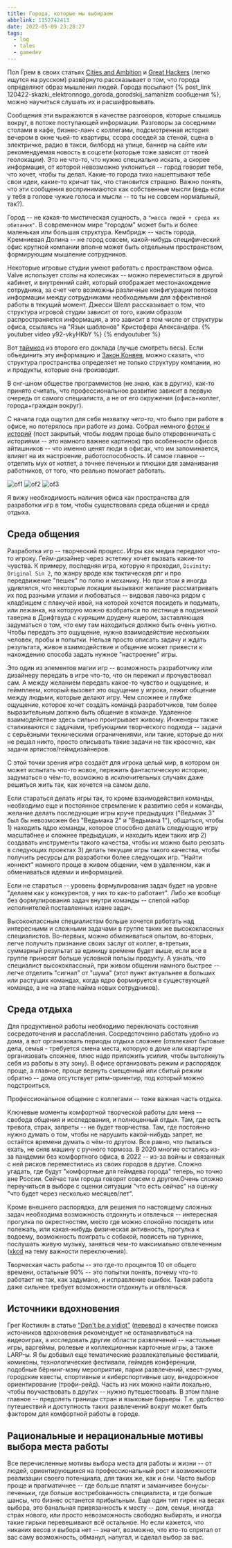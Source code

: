 ```yaml
---
title: Города, которые мы выбираем
abbrlink: 1152742413
date: 2022-05-09 23:28:27
tags:
  - log
  - tales
  - gamedev
---
```


Пол Грем в своих статьях [Cities and Ambition](http://paulgraham.com/cities.html) и [Great Hackers](http://www.paulgraham.com/gh.html) (легко ищутся на русском) развёрнуто рассказывает о том, что города определяют образ мышления людей. Города посылают {% post_link 120422-skazki_elektronnogo_goroda_gorodskij_samanizm сообщения %}, можно научиться слушать их и расшифровывать.

Сообщения эти выражаются в качестве разговоров, которые слышишь вокруг, в потоке поступающей информации. Разговоры за соседними столами в кафе, бизнес-ланч с коллегами, подсмотренная история вечером в окне чьей-то квартиры, ссора соседей за стеной, сцена в электричке, радио в такси, билборд на улице, баннер на сайте или рекомендуемая новость в соцсети (которые тоже зависят от твоей геолокации). Это не что-то, что нужно специально искать, а скорее информация, от которой невозможно уклониться -- город говорит тебе, что хочет, чтобы ты делал. Какие-то города тихо нашептывают тебе свои идеи, какие-то кричат так, что становится страшно. Важно понять, что эти сообщения воспринимаются как собственные мысли (ведь если у тебя в голове чужие голоса и мысли -- то ты не совсем нормальный, так?).

Город -- не какая-то мистическая сущность, а `"масса людей + среда их обитания"`. В современном мире "городом" может быть и более маленькая или большая структура. Кембридж -- часть города, Кремниевая Долина -- не город совсем, какой-нибудь специфический офис крупной компании вполне может быть отдельным пространством, формирующим мышление сотрудников.

Некоторые игровые студии умеют работать с пространством офиса. Valve использует столы на колесиках -- можно переместиться в другой кабинет, и внутренний сайт, который отображает местонахождение сотрудника, за счет чего возможны различные конфигурации потоков информации между сотрудниками необходимыми для эффективной работы в текущий момент. Джесси Шелл рассказывает о том, что структура игровой студии зависит от того, каким образом распространяется информация, а это зависит в том числе от структуры офиса, ссылаясь на "Язык шаблонов" Кристофера Александера.
{% youtuber video y92-vkyHKbY %}
{% endyoutuber %}

Вот [таймкод](https://youtu.be/-zRaFJHK0S4?t=1355) из второго его доклада (лучше смотреть весь). Если объединить эту информацию и [Закон Конвея](https://ru.wikipedia.org/wiki/%D0%97%D0%B0%D0%BA%D0%BE%D0%BD_%D0%9A%D0%BE%D0%BD%D0%B2%D0%B5%D1%8F), можно сказать, что структура пространства определяет не только структуру компании, но и продукты, которые она производит.

В снг-шном обществе программистов (не знаю, как в других), как-то принято считать, что профессиональное развитие зависит в первую очередь от самого специалиста, а не от его окружения (офиса+коллег, города+граждан вокруг).

С начала года ощутил для себя нехватку *чего-то*, что было при работе в офисе, но потерялось при работе из дома. Собрал немного [фоток и историй](https://vas3k.club/post/11435/) (пост закрытый, чтобы людям проще было откровенничать с историями -- это намного важнее картинок) про особенности офисов айтишников -- что именно ценят люди в офисах, что им запоминается, влияет на их настроение, работоспособность. И самое главное -- отделить мух от котлет, а точнее печеньки и плюшки для заманивания работников, от того, что реально помогает работать.
 
![of1](220509-cities/of1_small.png)
![of2](220509-cities/of2_small.png)
![of3](220509-cities/of3_small.png)

Я вижу необходимость наличия офиса как пространства для разработки игр в том, чтобы существовала среда общения и среда отдыха.

## Среда общения

Разработка игр -- творческий процесс. Игры как медиа передают что-то игроку. Гейм-дизайнер через эстетику хочет вызвать какие-то чувства. К примеру, последняя игра, которую я проходил, `Divinity: Original Sin 2`,  по жанру вроде как тактическая рпг и про передвижение "пешек" по полю и механику. Но при этом я иногда удивлялся, что некоторые локации вызывают желание рассматривать их под разными углами и любоваться -- видовая лавочка рядом с кладбищем с плакучей ивой, на которой хочется посидеть и подумать, или лежанка, на которую можно взобраться по лестнице в подземной таверна в Дрифтвуда с курящим друдену ящером, заставляющая задуматься о том, что ему там находиться должно быть очень уютно. Чтобы передать это ощущение, нужно взаимодействие нескольких человек, пробы и попытки. Нельзя просто описать задачу и ждать результата, живое взаимодействие и общение может привести к нахождению способа задать нужное "настроение" игры.

Это один из элементов магии игр -- возможность разработчику или дизайнеру передать в игре что-то, что он пережил и прочувствовал сам. А между желанием передать какое-то чувство и ощущение, и геймплеем, который вызовет это ощущение у игрока, лежит общение между людьми, которые делают игру. Чем сложнее и глубже ощущение, которое хочет создать команда разработчиков, тем более выразительным должно быть общение в команде. Удаленное взаимодействие здесь сильно проигрывает живому. Инженеры также сталкиваются с задачами, требующими творческого подхода -- задачи с серьёзными техническими ограничениями, или такие, которые до них не решал никто, просто описывать такие задачи не так красочно, как задачи артистов/геймдизайнеров.

С этой точки зрения игра создаёт для игрока целый мир, в котором он может испытать что-то новое, пережить фантастическую историю, задуматься о чём-то, возможно в исключительных случаях даже решиться жить так, как хочется на самом деле.

Если стараться делать игры так, то кроме взаимодействия команды, необходимо еще и постоянное стремление к развитию себя и команды, желание делать последующие игры круче предыдущих ("Ведьмак 3" был бы невозможен без "Ведьмака 2" и "Ведьмака 1"), общаться, чтобы 1) находить ядро команды, которое способно делать следующую игру масштабнее и сложнее предыдущих, и находить идеи таких игр 2) создавать инструменты такого качества, чтобы их можно было реюзать в следующих проектах 3) делать текущие игры такого качества, чтобы получить ресурсы для разработки более следующих игр. "Найти коннект" намного проще в живом общении, чем в удаленном, как и обмениваться идеями и информацией.

Если не стараться -- уровень формулирования задач будет на уровне "делаем как у конкурентов, у них то как-то работает". Либо же вообще без формулирования задач внутри команды -- слепой набор исполнителей поставленных извне задач.

Высококлассным специалистам больше хочется работать над интересными и сложными задачами в группе таких же высококлассных специалистов. Во-первых, можно обмениваться опытом, во-вторых, легче получить признание своих заслуг от коллег, в-третьих, суммарный результат за единицу времени будет выше, если все в группе приносят больше условной пользы продукту. А узнать, что специалист высококлассный, при живом общении намного быстрее -- легче отделить "сигнал" от "шума" (этот пункт актуальнее в больших или растущих командах, когда ядро формируется в существующей команде, а не на этапе найма новых сотрудников).

## Среда отдыха

Для продуктивной работы необходимо переключать состояния сосредоточения и расслабления. Сосредоточенно работать удобно из дома, а вот организовать периоды отдыха сложнее (отвлекают бытовые дела, семья - требуется смена места, которую в доме или квартире организовать сложнее, плюс надо приложить усилия, чтобы вытолкнуть себя из работы в эту зону). В офисе организовать режим и распорядок проще, а главное, проще вернуть смещенный или сбитый режим обратно -- дома отсутствует ритм-ориентир, под который можно подстроиться.

Профессиональное общение с коллегами -- тоже важная часть отдыха.

Ключевые моменты комфортной творческой работы для меня -- свобода общения и исследования, и полноценный отдых. Там, где есть тревога, страх, запреты -- не будет творчества. Там, где постоянно нужно думать о том, чтобы не нарушить какой-нибудь запрет, не остаётся времени думать о чём-то другом. Все равно, что пытаться ехать, не сняв машину с ручного тормоза. В 2020 многие остались из-за пандемии без комфортного офиса, в 2022 -- из-за войны и связанных с ней рисков переместились из своих городов в другие. Сложно угадать, где будут "комфортные для геймдева города" теперь, но точно вне России. Сейчас там города говорят совсем о другом.Очень сложно переучиться в выборе с оценки ситуации "что есть сейчас" на оценку "что будет через несколько месяцев/лет".

Кроме внешнего распорядка, для решения по настоящему сложных задач необходима возможность отдохнуть и отвлечься -- интересная прогулка по окрестностям, место где можно спокойно посидеть или полежать, или какая-нибудь физическая активность, прогулка к водоему, возможность поиграть с собакой, повисеть на турнике, послушать живую музыку, заняться чем-то максимально отвлеченным ([xkcd](https://xkcd.ru/230/) на тему важности переключения).

 Творческая часть работы -- это где-то процентов 10 от общего времени, остальные 90% -- это попытки понять, почему что-то работает не так, как задумано, и исправление ошибок. Такая работа даже сильнее требует возможности отдохнуть и отвлечься.

## Источники вдохновения

Грег Костикян в статье ["Don't be a vidiot"](http://www.costik.com/vidiot.html) ([перевод](http://aushestov.ru/%D0%BD%D0%B5-%D0%B1%D1%83%D0%B4%D1%8C-%D0%B2%D0%B8%D0%B4%D0%B8%D0%BE%D1%82%D0%BE%D0%BC-%D0%B8%D0%BB%D0%B8-%D1%87%D0%B5%D0%BC%D1%83-%D0%B4%D0%B8%D0%B7%D0%B0%D0%B9%D0%BD%D0%B5%D1%80-%D0%BA%D0%BE%D0%BC/)) в качестве поиска источников вдохновения рекомендует не останавливаться на видеоиграх, а исследовать другие области развлечений -- настольные игры, варгеймы, ролевые и коллекционнык карточные игры, а также LARP-ы. Я бы добавил еще тематические развлекательные фестивали, комиконы, технологические фестивали, геймдев конференции, подобные бёрнинг-мэну мероприятия, парки развлечений, квест-румы, городские квесты, спортивные и киберспортивные шоу, внедорожное ориентирование (трофи-рейд). Часть из них можно найти локально, чтобы поучаствовать в других -- нужно путешествовать. В этом плане главное -- предолеть границы стран и языковые барьеры. Т.е. удобство путешествий и доступность таких развлечений вокруг может быть фактором для комфортной работы в городе.

## Рациональные и нерациональные мотивы выбора места работы

Все перечисленные мотивы выбора места для работы и жизни -- от людей, ориентирующихся на профессиональный рост и возможности реализации своего потенциала, для таких же, как и они. Часто выбор проще и прагматичнее -- где больше платят и заманчивее бонусы-печеньки, где больше востребованность специалиста, и где больше шансы, что бизнес останется прибыльным. Еще один тип гирек на весах выбора, это банальная привязанность к месту -- дом, семья, иногда страх нового, или просто невозможность свободно выбирать, и иногда такие гирьки перевешивают всё остальное. Но если кажется, что никаких весов и выбора нет -- значит, возможно, что кто-то спрятал от вас саму возможность, обманул, напугал, и сделал выбор за вас.

